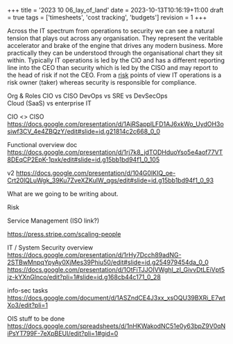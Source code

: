 +++
title = '2023 10 06_lay_of_land'
date = 2023-10-13T10:16:19+11:00
draft = true
tags = ['timesheets', 'cost tracking', 'budgets']
revision = 1
+++

Across the IT spectrum from operations to security we can see a natural tension that plays out across any organisation.  They represent the veritable accelerator and brake of the engine that drives any modern business.  More practically they can be understood through the organisational chart they sit within.  Typically IT operations is led by the CIO and has a different reporting line into the CEO than security which is led by the CISO and may report to the head of risk if not the CEO.  From a [risk](/tags/risk/) points of view IT operations is a risk owner (taker) whereas security is responsible for compliance.


Org & Roles	CIO vs CISO	
	DevOps vs SRE vs DevSecOps	
	Cloud (SaaS) vs enterprise IT	

CIO <> CISO
https://docs.google.com/presentation/d/1AjRSapplLFD1AJ6xkWo_UydOH3osiwf3CV_4e4ZBQzY/edit#slide=id.g21814c2c668_0_0

Functional overview doc
https://docs.google.com/presentation/d/1rj7k8_jdTODHduoYso5e4aof77VT8DEqCP2EpK-1pxk/edit#slide=id.g15bb1bd94f1_0_105

v2
https://docs.google.com/presentation/d/104G0IKIQ_oe-Crt20lQLuWgk_39Ku7ZveXZKulW_qgs/edit#slide=id.g15bb1bd94f1_0_93

What are we going to be writing about.

Risk

Service Management (ISO link?)


https://press.stripe.com/scaling-people



IT / System Security overview
https://docs.google.com/presentation/d/1rHy7Dcch89adNG-2STBwMnpqYpyAy0XjMes39Phiu50/edit#slide=id.g254979454da_0_0
https://docs.google.com/presentation/d/1OtFiTJJOIVWghI_zI_GivvDtLEiVpt5jz-kYXnGlnco/edit?pli=1#slide=id.g168cb44c171_0_28






info-sec tasks
https://docs.google.com/document/d/1ASZndCE4J3xx_xsOQU39BXRi_E7wtXo3/edit?pli=1

OIS stuff to be done
https://docs.google.com/spreadsheets/d/1nHKWakodNC51e0y63bpZ9V0qNiPsYT799F-7eXpBEUI/edit?pli=1#gid=0
